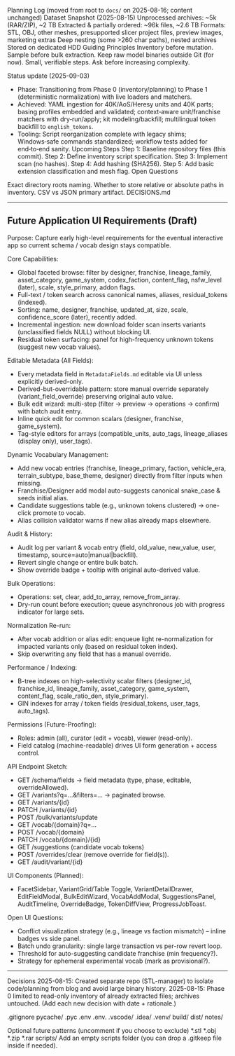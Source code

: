 Planning Log (moved from root to `docs/` on 2025-08-16; content unchanged)
Dataset Snapshot (2025-08-15)
Unprocessed archives: ~5k (RAR/ZIP), ~2 TB
Extracted & partially ordered: ~96k files, ~2.6 TB
Formats: STL, OBJ, other meshes, presupported slicer project files, preview images, marketing extras
Deep nesting (some >260 char paths), nested archives
Stored on dedicated HDD
Guiding Principles
Inventory before mutation.
Sample before bulk extraction.
Keep raw model binaries outside Git (for now).
Small, verifiable steps.
Ask before increasing complexity.

Status update (2025-09-03)
- Phase: Transitioning from Phase 0 (inventory/planning) to Phase 1 (deterministic normalization) with live loaders and matchers.
- Achieved: YAML ingestion for 40K/AoS/Heresy units and 40K parts; basing profiles embedded and validated; context‑aware unit/franchise matchers with dry‑run/apply; kit modeling/backfill; multilingual token backfill to `english_tokens`.
- Tooling: Script reorganization complete with legacy shims; Windows‑safe commands standardized; workflow tests added for end‑to‑end sanity.
Upcoming Steps
Step 1: Baseline repository files (this commit).
Step 2: Define inventory script specification.
Step 3: Implement scan (no hashes).
Step 4: Add hashing (SHA256).
Step 5: Add basic extension classification and mesh flag.
Open Questions

Exact directory roots naming.
Whether to store relative or absolute paths in inventory.
CSV vs JSON primary artifact.
DECISIONS.md

---
## Future Application UI Requirements (Draft)

Purpose: Capture early high-level requirements for the eventual interactive app so current schema / vocab design stays compatible.

Core Capabilities:
- Global faceted browse: filter by designer, franchise, lineage_family, asset_category, game_system, codex_faction, content_flag, nsfw_level (later), scale, style_primary, addon flags.
- Full-text / token search across canonical names, aliases, residual_tokens (indexed).
- Sorting: name, designer, franchise, updated_at, size, scale, confidence_score (later), recently added.
- Incremental ingestion: new download folder scan inserts variants (unclassified fields NULL) without blocking UI.
- Residual token surfacing: panel for high-frequency unknown tokens (suggest new vocab values).

Editable Metadata (All Fields):
- Every metadata field in `MetadataFields.md` editable via UI unless explicitly derived-only.
- Derived-but-overridable pattern: store manual override separately (variant_field_override) preserving original auto value.
- Bulk edit wizard: multi-step (filter -> preview -> operations -> confirm) with batch audit entry.
- Inline quick edit for common scalars (designer, franchise, game_system).
- Tag-style editors for arrays (compatible_units, auto_tags, lineage_aliases (display only), user_tags).

Dynamic Vocabulary Management:
- Add new vocab entries (franchise, lineage_primary, faction, vehicle_era, terrain_subtype, base_theme, designer) directly from filter inputs when missing.
- Franchise/Designer add modal auto-suggests canonical snake_case & seeds initial alias.
- Candidate suggestions table (e.g., unknown tokens clustered) -> one-click promote to vocab.
- Alias collision validator warns if new alias already maps elsewhere.

Audit & History:
- Audit log per variant & vocab entry (field, old_value, new_value, user, timestamp, source=auto|manual|backfill).
- Revert single change or entire bulk batch.
- Show override badge + tooltip with original auto-derived value.

Bulk Operations:
- Operations: set, clear, add_to_array, remove_from_array.
- Dry-run count before execution; queue asynchronous job with progress indicator for large sets.

Normalization Re-run:
- After vocab addition or alias edit: enqueue light re-normalization for impacted variants only (based on residual token index).
- Skip overwriting any field that has a manual override.

Performance / Indexing:
- B-tree indexes on high-selectivity scalar filters (designer_id, franchise_id, lineage_family, asset_category, game_system, content_flag, scale_ratio_den, style_primary).
- GIN indexes for array / token fields (residual_tokens, user_tags, auto_tags).

Permissions (Future-Proofing):
- Roles: admin (all), curator (edit + vocab), viewer (read-only).
- Field catalog (machine-readable) drives UI form generation + access control.

API Endpoint Sketch:
- GET /schema/fields -> field metadata (type, phase, editable, overrideAllowed).
- GET /variants?q=...&filters=... -> paginated browse.
- GET /variants/{id}
- PATCH /variants/{id}
- POST /bulk/variants/update
- GET /vocab/{domain}?q=...
- POST /vocab/{domain}
- PATCH /vocab/{domain}/{id}
- GET /suggestions (candidate vocab tokens)
- POST /overrides/clear (remove override for field(s)).
- GET /audit/variant/{id}

UI Components (Planned):
- FacetSidebar, VariantGrid/Table Toggle, VariantDetailDrawer, EditFieldModal, BulkEditWizard, VocabAddModal, SuggestionsPanel, AuditTimeline, OverrideBadge, TokenDiffView, ProgressJobToast.

Open UI Questions:
- Conflict visualization strategy (e.g., lineage vs faction mismatch) – inline badges vs side panel.
- Batch undo granularity: single large transaction vs per-row revert loop.
- Threshold for auto-suggesting candidate franchise (min frequency?).
- Strategy for ephemeral experimental vocab (mark as provisional?).

---

Decisions
2025-08-15: Created separate repo (STL-manager) to isolate code/planning from blog and avoid large binary history. 2025-08-15: Phase 0 limited to read-only inventory of already extracted files; archives untouched. (Add each new decision with date + rationale.)

.gitignore pycache/ .pyc .env .env. .vscode/ .idea/ .venv/ build/ dist/ notes/

Optional future patterns (uncomment if you choose to exclude)
*.stl
*.obj
*.zip
*.rar
scripts/ Add an empty scripts folder (you can drop a .gitkeep file inside if needed).
